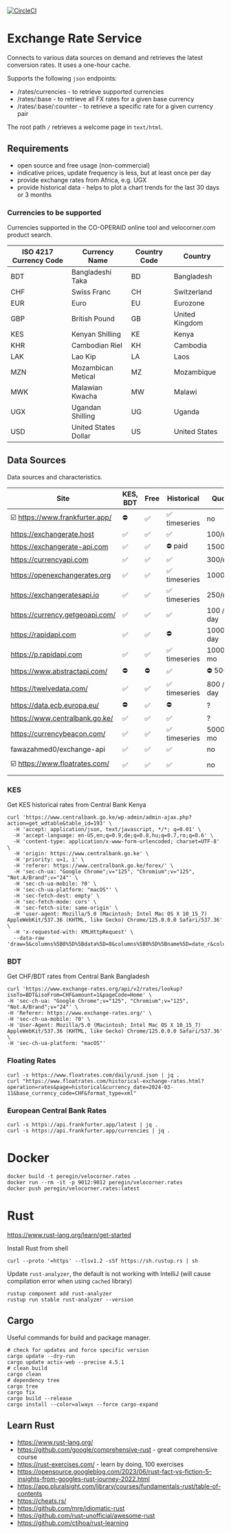 [![CircleCI](https://dl.circleci.com/status-badge/img/gh/peregin/exchange-rate-service/tree/master.svg?style=shield)](https://dl.circleci.com/status-badge/redirect/gh/peregin/exchange-rate-service/tree/master)

# Exchange Rate Service
Connects to various data sources on demand and retrieves the latest conversion rates.
It uses a one-hour cache.

Supports the following `json` endpoints:
- /rates/currencies - to retrieve supported currencies
- /rates/:base - to retrieve all FX rates for a given base currency
- /rates/:base/:counter - to retrieve a specific rate for a given currency pair

The root path `/` retrieves a welcome page in `text/html`.

## Requirements
- open source and free usage (non-commercial)
- indicative prices, update frequency is less, but at least once per day
- provide exchange rates from Africa, e.g. UGX
- provide historical data - helps to plot a chart trends for the last 30 days or 3 months

### Currencies to be supported
Currencies supported in the CO-OPERAID online tool and velocorner.com product search. 

| ISO 4217 Currency Code | Currency Name        | Country Code | Country        |
|------------------------|----------------------|--------------|----------------|
| BDT                    | Bangladeshi Taka     | BD           | Bangladesh     |
| CHF                    | Swiss Franc          | CH           | Switzerland    |
| EUR                    | Euro                 | EU           | Eurozone       |
| GBP                    | British Pound        | GB           | United Kingdom |
| KES                    | Kenyan Shilling      | KE           | Kenya          |
| KHR                    | Cambodian Riel       | KH           | Cambodia       |
| LAK                    | Lao Kip              | LA           | Laos           |
| MZN                    | Mozambican Metical   | MZ           | Mozambique     |
| MWK                    | Malawian Kwacha      | MW           | Malawi         |
| UGX                    | Ugandan Shilling     | UG           | Uganda         |
| USD                    | United States Dollar | US           | United States  |


## Data Sources
Data sources and characteristics.

| Site                            | KES, BDT | Free | Historical   | Quota      | Source      |
|---------------------------------|----------|------|--------------|------------|-------------|
| ☑️ https://www.frankfurter.app/ | ⛔️       | ✅    | ✅ timeseries | no         | ECB         |
| https://exchangerate.host       | ✅        | ✅    | ✅            | 100/mo     | multiple    | 
| https://exchangerate-api.com    | ✅        | ✅    | ⛔️ paid      | 1500/mo    | 30+         | 
| https://currencyapi.com         | ✅        | ✅    | ✅            | 300/mo     | multiple    |
| https://openexchangerates.org   | ✅        | ✅    | ✅ timeseries | 1000/mo    | multiple    |
| https://exchangeratesapi.io     | ✅        | ✅    | ✅ timeseries | 250/mo     | multiple    |
| https://currency.getgeoapi.com/ | ✅        | ✅    | ✅            | 100 / day  | multiple    |
| https://rapidapi.com            | ✅        | ✅    | ⛔️           | 1000 / day | multiple    |
| https://p.rapidapi.com          | ✅        | ✅    | ✅ timeseries | 1000 / mo  | multiple    |
| https://www.abstractapi.com/    | ⛔️       | ⛔️   | ✅            | ⛔️ 500     | multiple    |
| https://twelvedata.com/         | ✅        | ✅    | ✅ timeseries | 800 / day  | multiple    |
| https://data.ecb.europa.eu/     | ⛔️       | ✅    | ⛔️           | ?          | ECB         |
| https://www.centralbank.go.ke/  | ✅        | ✅    | ✅            | ?          | CBK         |
| https://currencybeacon.com/     | ✅        | ✅    | ✅ timeseries | 5000 / mo  | multiple    |
| fawazahmed0/exchange-api        | ✅        | ✅    | ✅            | no         | unknown     |
| ☑️ https://www.floatrates.com/  | ✅        | ✅    | ✅            | no         | CB multiple |

### KES
Get KES historical rates from Central Bank Kenya
```shell
curl 'https://www.centralbank.go.ke/wp-admin/admin-ajax.php?action=get_wdtable&table_id=193' \
  -H 'accept: application/json, text/javascript, */*; q=0.01' \
  -H 'accept-language: en-US,en;q=0.9,de;q=0.8,hu;q=0.7,ro;q=0.6' \
  -H 'content-type: application/x-www-form-urlencoded; charset=UTF-8' \
  -H 'origin: https://www.centralbank.go.ke' \
  -H 'priority: u=1, i' \
  -H 'referer: https://www.centralbank.go.ke/forex/' \
  -H 'sec-ch-ua: "Google Chrome";v="125", "Chromium";v="125", "Not.A/Brand";v="24"' \
  -H 'sec-ch-ua-mobile: ?0' \
  -H 'sec-ch-ua-platform: "macOS"' \
  -H 'sec-fetch-dest: empty' \
  -H 'sec-fetch-mode: cors' \
  -H 'sec-fetch-site: same-origin' \
  -H 'user-agent: Mozilla/5.0 (Macintosh; Intel Mac OS X 10_15_7) AppleWebKit/537.36 (KHTML, like Gecko) Chrome/125.0.0.0 Safari/537.36' \
  -H 'x-requested-with: XMLHttpRequest' \
  --data-raw 'draw=5&columns%5B0%5D%5Bdata%5D=0&columns%5B0%5D%5Bname%5D=date_r&columns%5B0%5D%5Bsearchable%5D=true&columns%5B0%5D%5Borderable%5D=true&columns%5B0%5D%5Bsearch%5D%5Bvalue%5D=11%2F03%2F2024~02%2F06%2F2024&columns%5B0%5D%5Bsearch%5D%5Bregex%5D=false&columns%5B1%5D%5Bdata%5D=1&columns%5B1%5D%5Bname%5D=currency&columns%5B1%5D%5Bsearchable%5D=true&columns%5B1%5D%5Borderable%5D=true&columns%5B1%5D%5Bsearch%5D%5Bvalue%5D=S+FRANC&columns%5B1%5D%5Bsearch%5D%5Bregex%5D=false&columns%5B2%5D%5Bdata%5D=2&columns%5B2%5D%5Bname%5D=ROUND(jx_views_fx_new_rates.mean%2C4)&columns%5B2%5D%5Bsearchable%5D=true&columns%5B2%5D%5Borderable%5D=true&columns%5B2%5D%5Bsearch%5D%5Bvalue%5D=&columns%5B2%5D%5Bsearch%5D%5Bregex%5D=false&order%5B0%5D%5Bcolumn%5D=0&order%5B0%5D%5Bdir%5D=desc&start=0&length=100&search%5Bvalue%5D=&search%5Bregex%5D=false&sRangeSeparator=~'
```

### BDT
Get CHF/BDT rates from Central Bank Bangladesh
```shell
curl 'https://www.exchange-rates.org/api/v2/rates/lookup?isoTo=BDT&isoFrom=CHF&amount=1&pageCode=Home' \
-H 'sec-ch-ua: "Google Chrome";v="125", "Chromium";v="125", "Not.A/Brand";v="24"' \
-H 'Referer: https://www.exchange-rates.org/' \
-H 'sec-ch-ua-mobile: ?0' \
-H 'User-Agent: Mozilla/5.0 (Macintosh; Intel Mac OS X 10_15_7) AppleWebKit/537.36 (KHTML, like Gecko) Chrome/125.0.0.0 Safari/537.36' \
-H 'sec-ch-ua-platform: "macOS"'
```

### Floating Rates
```shell
curl -s https://www.floatrates.com/daily/usd.json | jq .
curl "https://www.floatrates.com/historical-exchange-rates.html?operation=rates&page=historical&currency_date=2024-03-11&base_currency_code=CHF&format_type=xml"
```

### European Central Bank Rates
```shell
curl -s https://api.frankfurter.app/latest | jq .
curl -s https://api.frankfurter.app/currencies | jq .
```

# Docker
```shell
docker build -t peregin/velocorner.rates .
docker run --rm -it -p 9012:9012 peregin/velocorner.rates
docker push peregin/velocorner.rates:latest
```

# Rust
https://www.rust-lang.org/learn/get-started

Install Rust from shell
```shell
curl --proto '=https' --tlsv1.2 -sSf https://sh.rustup.rs | sh
```

Update `rust-analyzer`, the default is not working with IntelliJ (will cause compilation error when using `cached` library)
```shell
rustup component add rust-analyzer
rustup run stable rust-analyzer --version
```

## Cargo
Useful commands for build and package manager.

```shell
# check for updates and force specific version
cargo update --dry-run
cargo update actix-web --precise 4.5.1
# clean build
cargo clean
# dependency tree
cargo tree
cargo fix
cargo build --release
cargo install --color=always --force cargo-expand
```

## Learn Rust
- https://www.rust-lang.org/
- https://github.com/google/comprehensive-rust - great comprehensive course
- https://rust-exercises.com/ - learn by doing, 100 exercises
- https://opensource.googleblog.com/2023/06/rust-fact-vs-fiction-5-insights-from-googles-rust-journey-2022.html
- https://app.pluralsight.com/library/courses/fundamentals-rust/table-of-contents
- https://cheats.rs/
- https://github.com/mre/idiomatic-rust
- https://github.com/rust-unofficial/awesome-rust
- https://github.com/ctjhoa/rust-learning


